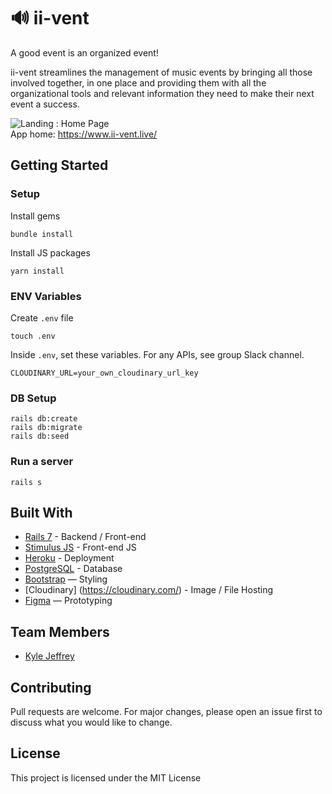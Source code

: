 # 🔊 ii-vent

A good event is an organized event!

ii-vent streamlines the management of music events by bringing all those involved together, in one place and providing them with all the organizational tools and relevant information they need to make their next event a success.


![Landing : Home Page](https://user-images.githubusercontent.com/76161172/188619526-5d9cd3c2-7180-44fc-bcd3-6ed774373079.png)
<br>
App home: https://www.ii-vent.live/
   

## Getting Started
### Setup

Install gems
```
bundle install
```
Install JS packages
```
yarn install
```

### ENV Variables
Create `.env` file
```
touch .env
```
Inside `.env`, set these variables. For any APIs, see group Slack channel.
```
CLOUDINARY_URL=your_own_cloudinary_url_key
```

### DB Setup
```
rails db:create
rails db:migrate
rails db:seed
```

### Run a server
```
rails s
```

## Built With
- [Rails 7](https://guides.rubyonrails.org/) - Backend / Front-end
- [Stimulus JS](https://stimulus.hotwired.dev/) - Front-end JS
- [Heroku](https://heroku.com/) - Deployment
- [PostgreSQL](https://www.postgresql.org/) - Database
- [Bootstrap](https://getbootstrap.com/) — Styling
- [Cloudinary] (https://cloudinary.com/) - Image / File Hosting
- [Figma](https://www.figma.com) — Prototyping

## Team Members
- [Kyle Jeffrey](https://www.linkedin.com/in/kyle-jeffrey/)

## Contributing
Pull requests are welcome. For major changes, please open an issue first to discuss what you would like to change.

## License
This project is licensed under the MIT License
